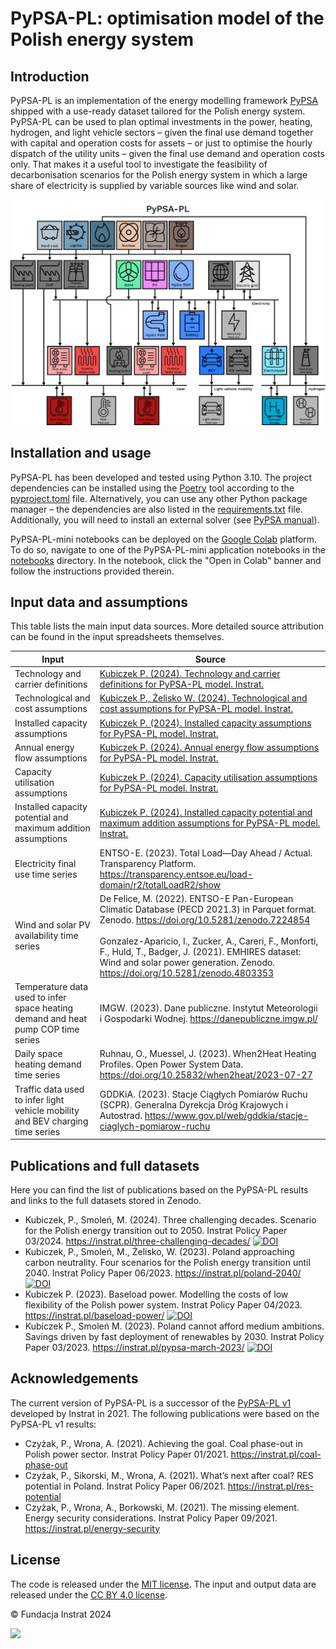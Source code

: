 # PyPSA-PL: optimisation model of the Polish energy system


## Introduction

PyPSA-PL is an implementation of the energy modelling framework [PyPSA](https://pypsa.readthedocs.io)
shipped with a use-ready dataset tailored for the Polish energy system. PyPSA-PL can be used to plan optimal investments in the power, heating, hydrogen, and light vehicle sectors – given the final use demand together with capital and operation costs for assets – or just to optimise the hourly dispatch of the utility units – given the final use demand and operation costs only. That makes it a useful tool to investigate the feasibility of decarbonisation scenarios for the Polish energy system in which a large share of electricity is supplied by variable sources like wind and solar.

![](docs/pypsa_pl.png)


## Installation and usage

PyPSA-PL has been developed and tested using Python 3.10. The project dependencies can be installed using the [Poetry](https://python-poetry.org/) tool according to the [pyproject.toml](pyproject.toml) file. Alternatively, you can use any other Python package manager – the dependencies are also listed in the [requirements.txt](requirements.txt) file. Additionally, you will need to install an external solver (see [PyPSA manual](https://pypsa.readthedocs.io/en/latest/installation.html#getting-a-solver-for-optimisation)). 

PyPSA-PL-mini notebooks can be deployed on the [Google Colab](https://colab.google/) platform. To do so, navigate to one of the PyPSA-PL-mini application notebooks in the [notebooks](notebooks) directory. In the notebook, click the "Open in Colab" banner and follow the instructions provided therein.


## Input data and assumptions

This table lists the main input data sources. More detailed source attribution can be found in the input spreadsheets themselves.

Input | Source
-- | ----
Technology and carrier definitions | [Kubiczek P. (2024). Technology and carrier definitions for PyPSA-PL model. Instrat.](https://docs.google.com/spreadsheets/d/1oM4T3LirR-XGO1fQ_KhiuQXW8t3I4AKj8q0n8P0s-aE)
Technological and cost assumptions | [Kubiczek P., Żelisko W. (2024). Technological and cost assumptions for PyPSA-PL model. Instrat.](https://docs.google.com/spreadsheets/d/1P-CGOaUUJt3J-6DfelAx5ilRSy0r2gCyJp_ZeHu1wbI)
Installed capacity assumptions | [Kubiczek P. (2024). Installed capacity assumptions for PyPSA-PL model. Instrat.](https://docs.google.com/spreadsheets/d/1fwosQK76x_FoXRSI6tphexjMchXSIX0NqAfHNCDI_BA)
Annual energy flow assumptions | [Kubiczek P. (2024). Annual energy flow assumptions for PyPSA-PL model. Instrat.](https://docs.google.com/spreadsheets/d/1OWm53wIPTVJf0PGUrUxhjpzfVJgyMhwdBLg5cuRzvZY)
Capacity utilisation assumptions | [Kubiczek P. (2024). Capacity utilisation assumptions for PyPSA-PL model. Instrat.](https://docs.google.com/spreadsheets/d/1OTZmzscUlB6uxuaWvN5Et1qpixFMubnh2m4-qbZD7rk)
Installed capacity potential and maximum addition assumptions | [Kubiczek P. (2024). Installed capacity potential and maximum addition assumptions for PyPSA-PL model. Instrat.](https://docs.google.com/spreadsheets/d/1z2pfJ6VwmjsgGgChJexISJZ-OYlrVllMUe1Q14Y5eR0)
Electricity final use time series | ENTSO-E. (2023). Total Load—Day Ahead / Actual. Transparency Platform. https://transparency.entsoe.eu/load-domain/r2/totalLoadR2/show
Wind and solar PV availability time series | De Felice, M. (2022). ENTSO-E Pan-European Climatic Database (PECD 2021.3) in Parquet format. Zenodo. https://doi.org/10.5281/zenodo.7224854 <br><br> Gonzalez-Aparicio, I., Zucker, A., Careri, F., Monforti, F., Huld, T., Badger, J. (2021). EMHIRES dataset: Wind and solar power generation. Zenodo. https://doi.org/10.5281/zenodo.4803353
Temperature data used to infer space heating demand and heat pump COP time series | IMGW. (2023). Dane publiczne. Instytut Meteorologii i Gospodarki Wodnej. https://danepubliczne.imgw.pl/
Daily space heating demand time series | Ruhnau, O., Muessel, J. (2023). When2Heat Heating Profiles. Open Power System Data. https://doi.org/10.25832/when2heat/2023-07-27 
Traffic data used to infer light vehicle mobility and BEV charging time series | GDDKiA. (2023). Stacje Ciągłych Pomiarów Ruchu (SCPR). Generalna Dyrekcja Dróg Krajowych i Autostrad. https://www.gov.pl/web/gddkia/stacje-ciaglych-pomiarow-ruchu


## Publications and full datasets

Here you can find the list of publications based on the PyPSA-PL results and links to the full datasets stored in Zenodo.

* Kubiczek, P., Smoleń, M. (2024). Three challenging decades. Scenario for the Polish energy transition out to 2050. Instrat Policy Paper 03/2024. https://instrat.pl/three-challenging-decades/ [![DOI](https://zenodo.org/badge/DOI/10.5281/zenodo.13946776.svg)](https://doi.org/10.5281/zenodo.13946776)
* Kubiczek, P., Smoleń, M., Żelisko, W. (2023). Poland approaching carbon neutrality. Four scenarios for the Polish energy transition until 2040. Instrat Policy Paper 06/2023. https://instrat.pl/poland-2040/ [![DOI](https://zenodo.org/badge/DOI/10.5281/zenodo.10246018.svg)](https://doi.org/10.5281/zenodo.10246018)
* Kubiczek P. (2023). Baseload power. Modelling the costs of low flexibility of the Polish power system. Instrat Policy Paper 04/2023. https://instrat.pl/baseload-power/ [![DOI](https://zenodo.org/badge/DOI/10.5281/zenodo.8263172.svg)](https://zenodo.org/record/8263172)
* Kubiczek P., Smoleń M. (2023). Poland cannot afford medium ambitions. Savings driven by fast deployment of renewables by 2030. Instrat Policy Paper 03/2023. https://instrat.pl/pypsa-march-2023/ [![DOI](https://zenodo.org/badge/DOI/10.5281/zenodo.7784931.svg)](https://doi.org/10.5281/zenodo.7784931)


## Acknowledgements

The current version of PyPSA-PL is a successor of the [PyPSA-PL v1](https://github.com/instrat-pl/pypsa-pl/tree/v1) developed by Instrat in 2021. The following publications were based on the PyPSA-PL v1 results:

* Czyżak, P., Wrona, A. (2021). Achieving the goal. Coal phase-out in Polish power sector. Instrat Policy Paper 01/2021. https://instrat.pl/coal-phase-out
* Czyżak, P., Sikorski, M., Wrona, A. (2021). What’s next after coal? RES potential in Poland. Instrat Policy Paper 06/2021. https://instrat.pl/res-potential
* Czyżak, P., Wrona, A., Borkowski, M. (2021). The missing element. Energy security considerations. Instrat Policy Paper 09/2021. https://instrat.pl/energy-security


## License

The code is released under the [MIT license](LICENSE). The input and output data are released under the [CC BY 4.0 license](https://creativecommons.org/licenses/by/4.0/).

&copy; Fundacja Instrat 2024

<a href="https://instrat.pl/en/"><img src="docs/instrat.png" width="200"></a>
